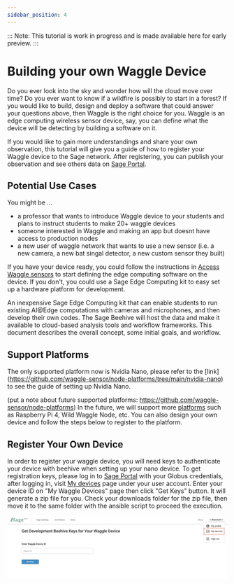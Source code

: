 ```yaml
---
sidebar_position: 4
---
```


:::
Note: This tutorial is work in progress and is made available here for early preview.
:::

# Building your own Waggle Device

Do you ever look into the sky and wonder how will the cloud move over time? Do you ever want to know if a wildfire is possibly to start in a forest? If you would like to build, design and deploy a software that could answer your questions above, then Waggle is the right choice for you. Waggle is an edge computing wireless sensor device, say, you can define what the device will be detecting by building a software on it.

If you would like to gain more understandings and share your own observation, this tutorial will give you a guide of how to register your Waggle device to the Sage network. After registering, you can publish your observation and see others data on [Sage Portal](https://portal.sagecontinuum.org/apps/explore).


## Potential Use Cases

You might be ...
- a professor that wants to introduce Waggle device to your students and plans to instruct students to make 20+ waggle devices
- someone interested in Waggle and making an app but doesnt have access to production nodes
- a new user of waggle network that wants to use a new sensor (i.e. a new camera, a new bat singal detector, a new custom sensor they built)

If you have your device ready, you could follow the instructions in [Access Waggle sensors](./access-waggle-sensors.md) to start defining the edge computing software on the device. If you don't, you could use a Sage Edge Computing kit to easy set up a hardware platform for development.

An inexpensive Sage Edge Computing kit that can enable students to run existing AI@Edge computations with cameras and microphones, and then develop their own codes. The Sage Beehive will host the data and make it available to cloud-based analysis tools and workflow frameworks. This document describes the overall concept, some initial goals, and workflow.

## Support Platforms

The only supported platform now is Nvidia Nano, please refer to the [link] (https://github.com/waggle-sensor/node-platforms/tree/main/nvidia-nano) to see the guide of setting up Nvidia Nano.

(put a note about future supported platforms: https://github.com/waggle-sensor/node-platforms)
In the future, we will support more [platforms](https://github.com/waggle-sensor/node-platforms) such as Raspberry Pi 4, Wild Waggle Node, etc. You can also design your own device and follow the steps below to register to the platform.

## Register Your Own Device

In order to register your waggle device, you will need keys to authenticate your device with beehive when setting up your nano device. To get registration keys, please log in to [Sage Portal](https://portal.sagecontinuum.org/apps/explore) with your Globus credentials, after logging in, visit [My devices](https://portal.sagecontinuum.org/my-devices) page under your user account. Enter your device ID on "My Waggle Devices" page then click "Get Keys" button. It will generate a zip file for you. Check your downloads folder for the zip file, then move it to the same folder with the ansible script to proceed the execution.

![Figure 1: Sage Portal - My devices](./images/sage-my-devices.png)
